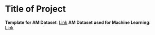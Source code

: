 # Title of Project

**Template for AM Dataset**: <a href="FILL" target="_blank">Link</a>
**AM Dataset used for Machine Learning**: <a href="https://docs.google.com/spreadsheets/d/1K5ESR2Fs0e6G_pKcHoeoVAaXulbYgRuSy4wFWTO_0jE/edit#gid=0" target="_blank">Link</a>
